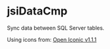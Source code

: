 # jsiDataCmp
Sync data between SQL Server tables.


Using icons from: [Open Iconic v1.1.1](http://useiconic.com/open)
